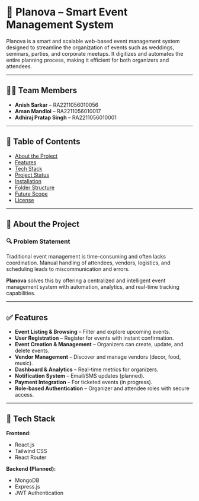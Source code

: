 # 📅 Planova – Smart Event Management System

Planova is a smart and scalable web-based event management system designed to streamline the organization of events such as weddings, seminars, parties, and corporate meetups. It digitizes and automates the entire planning process, making it efficient for both organizers and attendees.

---

## 👨‍💻 Team Members

- **Anish Sarkar** – RA2211056010056  
- **Aman Mandloi** – RA2211056010017  
- **Adhiraj Pratap Singh** – RA2211056010001  

---

## 📌 Table of Contents

- [About the Project](#about-the-project)
- [Features](#features)
- [Tech Stack](#tech-stack)
- [Project Status](#project-status)
- [Installation](#installation)
- [Folder Structure](#folder-structure)
- [Future Scope](#future-scope)
- [License](#license)

---

## 📖 About the Project

### 🔍 Problem Statement

Traditional event management is time-consuming and often lacks coordination. Manual handling of attendees, vendors, logistics, and scheduling leads to miscommunication and errors.

**Planova** solves this by offering a centralized and intelligent event management system with automation, analytics, and real-time tracking capabilities.

---

## ✅ Features

- **Event Listing & Browsing** – Filter and explore upcoming events.
- **User Registration** – Register for events with instant confirmation.
- **Event Creation & Management** – Organizers can create, update, and delete events.
- **Vendor Management** – Discover and manage vendors (decor, food, music).
- **Dashboard & Analytics** – Real-time metrics for organizers.
- **Notification System** – Email/SMS updates (planned).
- **Payment Integration** – For ticketed events (in progress).
- **Role-based Authentication** – Organizer and attendee roles with secure access.

---

## 🧰 Tech Stack

**Frontend:**
- React.js
- Tailwind CSS
- React Router

**Backend (Planned):**
-  MongoDB
- Express.js
- JWT Authentication

